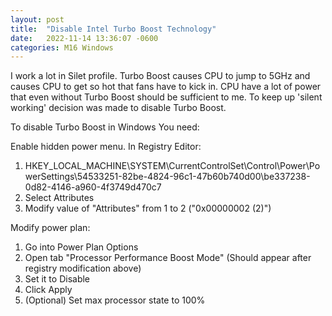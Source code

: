 ```yaml
---
layout: post
title:  "Disable Intel Turbo Boost Technology"
date:   2022-11-14 13:36:07 -0600
categories: M16 Windows
---
```

I work a lot in Silet profile. Turbo Boost causes CPU to jump to 5GHz and causes CPU to get so hot that fans have to kick in. CPU have a lot of power that even without Turbo Boost should be sufficient to me.
To keep up 'silent working' decision was made to disable Turbo Boost.

To disable Turbo Boost in Windows You need:

Enable hidden power menu. In Registry Editor:

1. HKEY_LOCAL_MACHINE\SYSTEM\CurrentControlSet\Control\Power\PowerSettings\54533251-82be-4824-96c1-47b60b740d00\be337238-0d82-4146-a960-4f3749d470c7
2. Select Attributes
3. Modify value of "Attributes" from 1 to 2 ("0x00000002 (2)")

Modify power plan:

1. Go into Power Plan Options 
2. Open tab "Processor Performance Boost Mode" (Should appear after registry modification above)
3. Set it to Disable
4. Click Apply
5. (Optional)  Set max processor state to 100%
